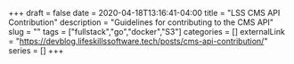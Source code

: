 +++ 
draft = false
date = 2020-04-18T13:16:41-04:00
title = "LSS CMS API Contribution"
description = "Guidelines for contributing to the CMS API"
slug = "" 
tags = ["fullstack","go","docker","S3"]
categories = []
externalLink = "https://devblog.lifeskillssoftware.tech/posts/cms-api-contribution/"
series = []
+++
